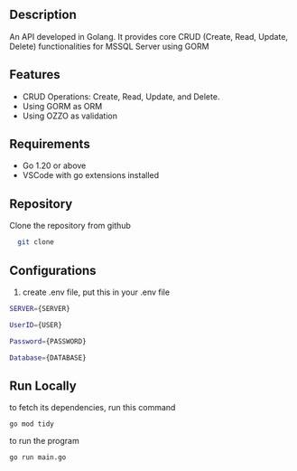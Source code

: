 ## Description

An API developed in Golang. It provides core CRUD (Create, Read, Update, Delete) functionalities for MSSQL Server using GORM
## Features
- CRUD Operations: Create, Read, Update, and Delete.
- Using GORM as ORM
- Using OZZO as validation
  

## Requirements
- Go 1.20 or above  
- VSCode with go extensions installed

## Repository

Clone the repository from github

```bash
  git clone 

```

## Configurations
1. create .env file, put this in your .env file


```bash
SERVER={SERVER}

UserID={USER}

Password={PASSWORD}

Database={DATABASE}

```


## Run Locally

to fetch its dependencies, run this command
```golang
go mod tidy

```

to run the program
```golang
go run main.go

```


